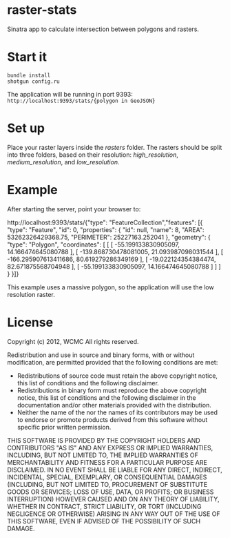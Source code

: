 raster-stats
============

Sinatra app to calculate intersection between polygons and rasters.


Start it
============

<pre><code>bundle install
shotgun config.ru</code></pre>
The application will be running in port 9393:
<code>http://localhost:9393/stats/{polygon in GeoJSON}</code>


Set up
============

Place your raster layers inside the <em>rasters</em> folder. The rasters should be split into three folders, based on their resolution: <em>high_resolution</em>, <em>medium_resolution</em>, and <em>low_resolution</em>.


Example
===========

After starting the server, point your browser to:

http://localhost:9393/stats/{"type": "FeatureCollection","features": [{ "type": "Feature", "id": 0, "properties": { "id": null, "name": 8, "AREA": 53262326429368.75, "PERIMETER": 25227163.252041 }, "geometry": { "type": "Polygon", "coordinates": [ [ [ -55.199133830905097, 14.166474645080788 ], [ -139.868730478081005, 21.093987098031544 ], [ -166.295907613411686, 80.619279286349169 ], [ -19.022124354384474, 82.671875568704948 ], [ -55.199133830905097, 14.166474645080788 ] ] ] } }]}

This example uses a massive polygon, so the application will use the low resolution raster.


License
===========

Copyright (c) 2012, WCMC
All rights reserved.

Redistribution and use in source and binary forms, with or without
modification, are permitted provided that the following conditions are met:
* Redistributions of source code must retain the above copyright
notice, this list of conditions and the following disclaimer.
* Redistributions in binary form must reproduce the above copyright
notice, this list of conditions and the following disclaimer in the
documentation and/or other materials provided with the distribution.
* Neither the name of the <organization> nor the
names of its contributors may be used to endorse or promote products
derived from this software without specific prior written permission.

THIS SOFTWARE IS PROVIDED BY THE COPYRIGHT HOLDERS AND CONTRIBUTORS "AS IS" AND
ANY EXPRESS OR IMPLIED WARRANTIES, INCLUDING, BUT NOT LIMITED TO, THE IMPLIED
WARRANTIES OF MERCHANTABILITY AND FITNESS FOR A PARTICULAR PURPOSE ARE
DISCLAIMED. IN NO EVENT SHALL <COPYRIGHT HOLDER> BE LIABLE FOR ANY
DIRECT, INDIRECT, INCIDENTAL, SPECIAL, EXEMPLARY, OR CONSEQUENTIAL DAMAGES
(INCLUDING, BUT NOT LIMITED TO, PROCUREMENT OF SUBSTITUTE GOODS OR SERVICES;
LOSS OF USE, DATA, OR PROFITS; OR BUSINESS INTERRUPTION) HOWEVER CAUSED AND
ON ANY THEORY OF LIABILITY, WHETHER IN CONTRACT, STRICT LIABILITY, OR TORT
(INCLUDING NEGLIGENCE OR OTHERWISE) ARISING IN ANY WAY OUT OF THE USE OF THIS
SOFTWARE, EVEN IF ADVISED OF THE POSSIBILITY OF SUCH DAMAGE.